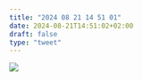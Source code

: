 ```yaml
---
title: "2024 08 21 14 51 01"
date: 2024-08-21T14:51:02+02:00
draft: false
type: "tweet"
---
```


![](/img/IMG_4289.JPEG)
